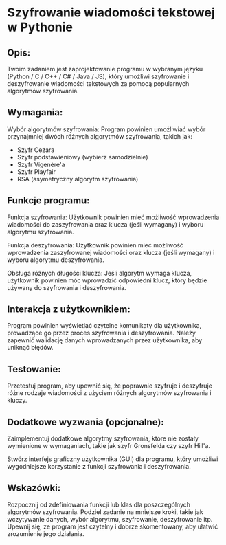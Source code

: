 # Szyfrowanie wiadomości tekstowej w Pythonie

## Opis:

Twoim zadaniem jest zaprojektowanie programu w wybranym języku (Python / C / C++ / C# / Java / JS), który umożliwi szyfrowanie i deszyfrowanie wiadomości tekstowych za pomocą popularnych algorytmów szyfrowania.

## Wymagania:

Wybór algorytmów szyfrowania: Program powinien umożliwiać wybór przynajmniej dwóch różnych algorytmów szyfrowania, takich jak:

- Szyfr Cezara
- Szyfr podstawieniowy (wybierz samodzielnie)
- Szyfr Vigenère'a
- Szyfr Playfair
- RSA (asymetryczny algorytm szyfrowania)

## Funkcje programu:

Funkcja szyfrowania: Użytkownik powinien mieć możliwość wprowadzenia wiadomości do zaszyfrowania oraz klucza (jeśli wymagany) i wyboru algorytmu szyfrowania.

Funkcja deszyfrowania: Użytkownik powinien mieć możliwość wprowadzenia zaszyfrowanej wiadomości oraz klucza (jeśli wymagany) i wyboru algorytmu deszyfrowania.

Obsługa różnych długości klucza: Jeśli algorytm wymaga klucza, użytkownik powinien móc wprowadzić odpowiedni klucz, który będzie używany do szyfrowania i deszyfrowania.

## Interakcja z użytkownikiem:

Program powinien wyświetlać czytelne komunikaty dla użytkownika, prowadzące go przez proces szyfrowania i deszyfrowania.
Należy zapewnić walidację danych wprowadzanych przez użytkownika, aby uniknąć błędów.

## Testowanie:

Przetestuj program, aby upewnić się, że poprawnie szyfruje i deszyfruje różne rodzaje wiadomości z użyciem różnych algorytmów szyfrowania i kluczy.

## Dodatkowe wyzwania (opcjonalne):

Zaimplementuj dodatkowe algorytmy szyfrowania, które nie zostały wymienione w wymaganiach, takie jak szyfr Gronsfelda czy szyfr Hill'a.

Stwórz interfejs graficzny użytkownika (GUI) dla programu, który umożliwi wygodniejsze korzystanie z funkcji szyfrowania i deszyfrowania.

## Wskazówki:

Rozpocznij od zdefiniowania funkcji lub klas dla poszczególnych algorytmów szyfrowania.
Podziel zadanie na mniejsze kroki, takie jak wczytywanie danych, wybór algorytmu, szyfrowanie, deszyfrowanie itp.
Upewnij się, że program jest czytelny i dobrze skomentowany, aby ułatwić zrozumienie jego działania.
